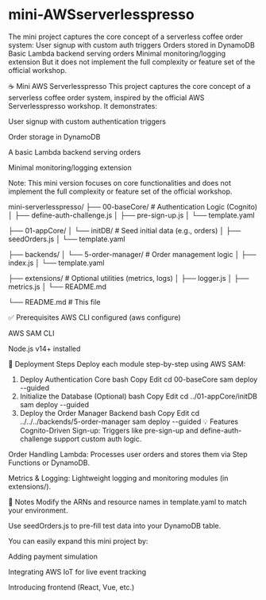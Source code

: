 # mini-AWSserverlesspresso
The mini project captures the core concept of a serverless coffee order system:  User signup with custom auth triggers  Orders stored in DynamoDB  Basic Lambda backend serving orders  Minimal monitoring/logging extension  But it does not implement the full complexity or feature set of the official workshop.

☕️ Mini AWS Serverlesspresso
This project captures the core concept of a serverless coffee order system, inspired by the official AWS Serverlesspresso workshop. It demonstrates:

User signup with custom authentication triggers

Order storage in DynamoDB

A basic Lambda backend serving orders

Minimal monitoring/logging extension

Note: This mini version focuses on core functionalities and does not implement the full complexity or feature set of the official workshop.

mini-serverlesspresso/
├── 00-baseCore/                      # Authentication Logic (Cognito)
│   ├── define-auth-challenge.js
│   ├── pre-sign-up.js
│   └── template.yaml

├── 01-appCore/
│   └── initDB/                       # Seed initial data (e.g., orders)
│       ├── seedOrders.js
│       └── template.yaml

├── backends/
│   └── 5-order-manager/              # Order management logic
│       ├── index.js
│       └── template.yaml

├── extensions/                       # Optional utilities (metrics, logs)
│   ├── logger.js
│   ├── metrics.js
│   └── README.md

└── README.md                         # This file


✅ Prerequisites
AWS CLI configured (aws configure)

AWS SAM CLI

Node.js v14+ installed

🔧 Deployment Steps
Deploy each module step-by-step using AWS SAM:

1. Deploy Authentication Core
bash
Copy
Edit
cd 00-baseCore
sam deploy --guided
2. Initialize the Database (Optional)
bash
Copy
Edit
cd ../01-appCore/initDB
sam deploy --guided
3. Deploy the Order Manager Backend
bash
Copy
Edit
cd ../../../backends/5-order-manager
sam deploy --guided
💡 Features
Cognito-Driven Sign-up: Triggers like pre-sign-up and define-auth-challenge support custom auth logic.

Order Handling Lambda: Processes user orders and stores them via Step Functions or DynamoDB.

Metrics & Logging: Lightweight logging and monitoring modules (in extensions/).

📌 Notes
Modify the ARNs and resource names in template.yaml to match your environment.

Use seedOrders.js to pre-fill test data into your DynamoDB table.

You can easily expand this mini project by:

Adding payment simulation

Integrating AWS IoT for live event tracking

Introducing frontend (React, Vue, etc.)

